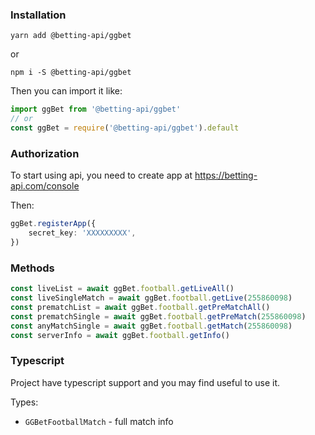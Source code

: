 
### Installation

`yarn add @betting-api/ggbet`

or

`npm i -S @betting-api/ggbet`


Then you can import it like:

```typescript
import ggBet from '@betting-api/ggbet'
// or
const ggBet = require('@betting-api/ggbet').default
```


### Authorization

To start using api, you need to create app at 
https://betting-api.com/console

Then:

```typescript
ggBet.registerApp({
    secret_key: 'XXXXXXXXX',
})
```


### Methods

```typescript
const liveList = await ggBet.football.getLiveAll()
const liveSingleMatch = await ggBet.football.getLive(255860098)
const prematchList = await ggBet.football.getPreMatchAll()
const prematchSingle = await ggBet.football.getPreMatch(255860098)
const anyMatchSingle = await ggBet.football.getMatch(255860098)
const serverInfo = await ggBet.football.getInfo()
```



### Typescript

Project have typescript support and you may find useful to use it.

Types:
- `GGBetFootballMatch` - full match info
